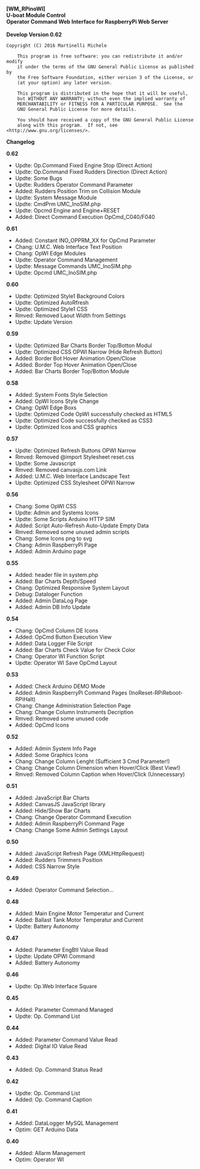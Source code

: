 **[WM_RPinoWI]** <br />
**U-boat Module Control** <br />
**Operator Command Web Interface for RaspberryPi Web Server**<br />
<br />
**Develop Version 0.62**<br />

  	Copyright (C) 2016 Martinelli Michele

    	This program is free software: you can redistribute it and/or modify
    	it under the terms of the GNU General Public License as published by
    	the Free Software Foundation, either version 3 of the License, or
    	(at your option) any later version.

    	This program is distributed in the hope that it will be useful,
    	but WITHOUT ANY WARRANTY; without even the implied warranty of
    	MERCHANTABILITY or FITNESS FOR A PARTICULAR PURPOSE.  See the
    	GNU General Public License for more details.

    	You should have received a copy of the GNU General Public License
    	along with this program.  If not, see <http://www.gnu.org/licenses/>.


**Changelog**

**0.62** 
* Updte: Op.Command Fixed Engine Stop (Direct Action)
* Updte: Op.Command Fixed Rudders Direction (Direct Action)
* Updte: Some Bugs
* Updte: Rudders Operator Command Parameter
* Added: Rudders Position Trim on Collision Module 
* Updte: System Message Module
* Updte: CmdPrm UMC_InoSIM.php
* Updte: Opcmd Engine and Engine+RESET
* Added: Direct Command Execution OpCmd_C040/F040

**0.61** 
* Added: Constant INO_OPPRM_XX for OpCmd Parameter
* Chang: U.M.C. Web Interface Text Position
* Chang: OpWI Edge Modules
* Updte: Operator Command Management
* Updte: Message Commands UMC_InoSIM.php
* Updte: Opcmd UMC_InoSIM.php

**0.60**
* Updte: Optimized Style1 Background Colors
* Updte: Optimized AutoRfresh
* Updte: Optimized Style1 CSS
* Rmved: Removed Laout Width from Settings
* Updte: Update Version

**0.59** 
* Updte: Optimized Bar Charts Border Top/Botton Modul
* Updte: Optimized CSS OPWI Narrow (Hide Refresh Button)
* Added: Border Bot Hover Animation Open/Close
* Added: Border Top Hover Animation Open/Close
* Added: Bar Charts Border Top/Botton Module

**0.58** 
* Added: System Fonts Style Selection
* Added: OpWI Icons Style Change
* Chang: OpWI Edge Boxs
* Updte: Optimized Code OpWI successfully checked as HTML5
* Updte: Optimized Code successfully checked as CSS3
* Updte: Optimized Icos and CSS graphics

**0.57** 
* Updte: Optimized Refresh Buttons OPWI Narrow
* Rmved: Removed @import Stylesheet reset.css
* Updte: Some Javascript
* Rmved: Removed canvasjs.com  Link 
* Added: U.M.C. Web Interface Landscape Text
* Updte: Optimized CSS Stylesheet OPWI Narrow

**0.56** 
* Chang: Some OpWI CSS
* Updte: Admin and Systems Icons
* Updte: Some Scripts Arduino HTTP SIM
* Added: Script Auto-Refresh Auto-Update Empty Data
* Rmved: Removed some unused admin scripts
* Chang: Some Icons png to svg
* Chang: Admin RaspberryPi Page
* Added: Admin Arduino page

**0.55** 
* Added: header file in system.php
* Added: Bar Charts Depth/Speed
* Chang: Optimized Responsive System Layout
* Debug: Dataloger Function 
* Added: Admin DataLog Page 
* Added: Admin DB Info Update 

**0.54** 
* Chang: OpCmd Column DE Icons
* Added: OpCmd Button Execution View
* Added: Data Logger File Script
* Added: Bar Charts Check Value for Check Color
* Chang: Operator WI Function Script
* Updte: Operator WI Save OpCmd Layout

**0.53**
* Added: Check Arduino DEMO Mode
* Added: Admin RaspberryPi Command Pages (InoReset-RPiReboot-RPiHalt)
* Chang: Change Administration Selection Page
* Chang: Change Column Instruments Decription
* Rmved: Removed some unused code
* Added: OpCmd Icons 

**0.52**
* Added: Admin System Info Page
* Added: Some Graphics Icons 
* Chang: Change Column Lenght (Sufficient 3 Cmd Parameter!)
* Chang: Change Column Dimension when Hover/Click (Best View!)
* Rmved: Removed Column Caption when Hover/Click (Unnecessary)

**0.51**
* Added: JavaScript Bar Charts
* Added: CanvasJS JavaScript library
* Added: Hide/Show Bar Charts 
* Chang: Change Operator Command Execution
* Added: Admin RaspberryPi Command Page
* Chang: Change Some Admin Settings Layout

**0.50**
* Added: JavaScript Refresh Page (XMLHttpRequest)
* Added: Rudders Trimmers Position
* Added: CSS Narrow Style

**0.49**
* Added: Operator Command Selection...

**0.48**
* Added: Main Engine Motor Temperatur and Current
* Added: Ballast Tank Motor Temperatur and Current
* Updte: Battery Autonomy

**0.47**
* Added: Parameter EngBtI Value Read
* Updte: Update OPWI Command
* Added: Battery Autonomy

**0.46**
* Updte: Op.Web Interface Square

**0.45**
* Added: Parameter Command Managed
* Updte: Op. Command List

**0.44**
* Added: Parameter Command Value Read
* Added: Digital IO Value Read

**0.43**
* Added: Op. Command Status Read

**0.42**
* Updte: Op. Command List
* Added: Op. Command Caption

**0.41**
* Added: DataLogger MySQL Management
* Optim: GET Arduino Data 

**0.40**
* Added: Allarm Management
* Optim: Operator WI
